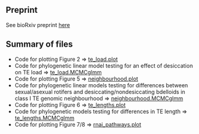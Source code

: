 ## Preprint
See bioRxiv preprint [here](https://www.biorxiv.org/content/10.1101/2020.09.15.297952v2)

## Summary of files
- Code for plotting Figure 2 => [te_load.plot](./te_load.plot)
- Code for phylogenetic linear model testing for an effect of desiccation on TE load => [te_load.MCMCglmm](./te_load.MCMCglmm)
- Code for plotting Figure 5 => [neighbourhood.plot](./neighbourhood.plot)
- Code for phylogenetic linear models testing for differences between sexual/asexual rotifers and desiccating/nondesiccating bdelloids in class I TE genomic neighbourhood => [neighbourhood.MCMCglmm](./neighbourhood.MCMCglmm)
- Code for plotting Figure 6 => [te_lengths.plot](./te_lengths.plot)
- Code for phylogenetic models testing for differences in TE length => [te_lengths.MCMCglmm](./te_lengths.MCMCglmm)
- Code for plotting Figure 7/8 => [rnai_pathways.plot](./rnai_pathways.plot)
